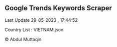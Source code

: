 

## Google Trends Keywords Scraper 
 
Last Update 29-05-2023 , 17:44:52

Country List :
VIETNAM.json



© Abdul Muttaqin 
